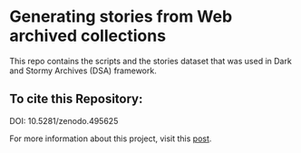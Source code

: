 # Generating stories from Web archived collections
This repo contains the scripts and the stories dataset that was used in Dark and Stormy Archives (DSA) framework. 

## To cite this Repository:

DOI: 10.5281/zenodo.495625

For more information about this project, visit this [post](http://ws-dl.blogspot.com/2016/09/2016-09-20-promising-scene-at-end-of.html).
